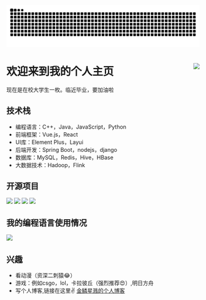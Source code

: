 ![提交记录贪吃蛇图像（如果加载失败请更换网络）](https://raw.githubusercontent.com/jinlinxingjian/jinlinxingjian/output/github-contribution-grid-snake.svg)
# 欢迎来到我的个人主页<img align="right" src="https://count.getloli.com/get/@:JinlinXingjian?theme=rule34">

现在是在校大学生一枚。临近毕业，要加油啦

## 技术栈

- 编程语言：C++，Java，JavaScript，Python
- 前端框架：Vue.js，React
- UI库：Element Plus，Layui
- 后端开发：Spring Boot，nodejs，django
- 数据库：MySQL，Redis，Hive，HBase
- 大数据技术：Hadoop，Flink

## 开源项目

[![](https://github-readme-stats.vercel.app/api/pin/?username=JinlinXingjian&repo=Command-line-tool-for-GitHub-repository-metrics)](https://github.com/JinlinXingjian/Command-line-tool-for-GitHub-repository-metrics)
[![](https://github-readme-stats.vercel.app/api/pin/?username=JinlinXingjian&repo=JinlinXingjian.github.io)](https://github.com/JinlinXingjian/JinlinXingjian.github.io)
[![](https://github-readme-stats.vercel.app/api/pin/?username=JinlinXingjian&repo=JavaWeb-Online-Instrument-Teaching-Platform)](https://github.com/JinlinXingjian/JavaWeb-Online-Instrument-Teaching-Platform)
[![](https://github-readme-stats.vercel.app/api/pin/?username=JinlinXingjian&repo=DataBaseHomeWork)](https://github.com/JinlinXingjian/DataBaseHomeWork)

## 我的编程语言使用情况
![](https://github-readme-stats.vercel.app/api/top-langs/?username=JinlinXingjian&layout=compact&langs_count=6)


## 兴趣

- 看动漫（资深二刺猿😂）
- 游戏：例如csgo，lol，卡拉彼丘（强烈推荐😍）,明日方舟
- 写个人博客,链接在这里✌ [金鳞星溅的个人博客 ](https://jinlinxingjian.top/)
